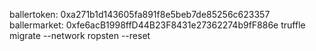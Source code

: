 ballertoken: 0xa271b1d143605fa891f8e5beb7de85256c623357
ballermarket: 0xfe6acB1998ffD44B23F8431e27362274b9fF886e
truffle migrate --network ropsten --reset
